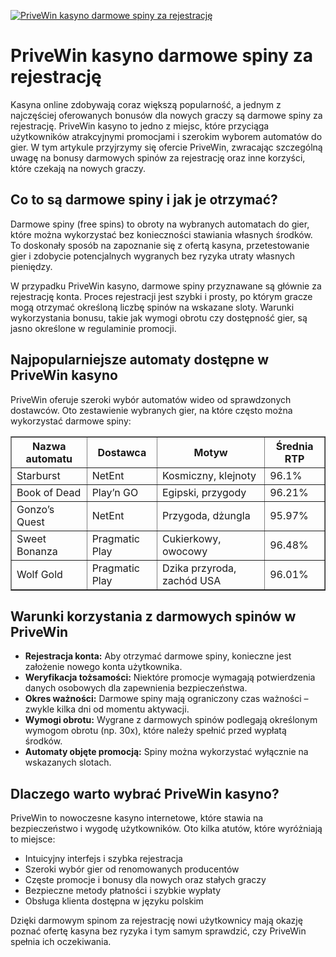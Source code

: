 [![PriveWin kasyno darmowe spiny za rejestrację](https://123-caf.pages.dev/gitsignup.png)](https://vrmoo.ru/Bt82HjjY)

<h1>PriveWin kasyno darmowe spiny za rejestrację</h1> <p>Kasyna online zdobywają coraz większą popularność, a jednym z najczęściej oferowanych bonusów dla nowych graczy są darmowe spiny za rejestrację. PriveWin kasyno to jedno z miejsc, które przyciąga użytkowników atrakcyjnymi promocjami i szerokim wyborem automatów do gier. W tym artykule przyjrzymy się ofercie PriveWin, zwracając szczególną uwagę na bonusy darmowych spinów za rejestrację oraz inne korzyści, które czekają na nowych graczy.</p>  <h2>Co to są darmowe spiny i jak je otrzymać?</h2> <p>Darmowe spiny (free spins) to obroty na wybranych automatach do gier, które można wykorzystać bez konieczności stawiania własnych środków. To doskonały sposób na zapoznanie się z ofertą kasyna, przetestowanie gier i zdobycie potencjalnych wygranych bez ryzyka utraty własnych pieniędzy.</p> <p>W przypadku PriveWin kasyno, darmowe spiny przyznawane są głównie za rejestrację konta. Proces rejestracji jest szybki i prosty, po którym gracze mogą otrzymać określoną liczbę spinów na wskazane sloty. Warunki wykorzystania bonusu, takie jak wymogi obrotu czy dostępność gier, są jasno określone w regulaminie promocji.</p>  <h2>Najpopularniejsze automaty dostępne w PriveWin kasyno</h2> <p>PriveWin oferuje szeroki wybór automatów wideo od sprawdzonych dostawców. Oto zestawienie wybranych gier, na które często można wykorzystać darmowe spiny:</p> <table border="1" cellpadding="8" cellspacing="0">   <thead>     <tr>       <th>Nazwa automatu</th>       <th>Dostawca</th>       <th>Motyw</th>       <th>Średnia RTP</th>     </tr>   </thead>   <tbody>     <tr>       <td>Starburst</td>       <td>NetEnt</td>       <td>Kosmiczny, klejnoty</td>       <td>96.1%</td>     </tr>     <tr>       <td>Book of Dead</td>       <td>Play’n GO</td>       <td>Egipski, przygody</td>       <td>96.21%</td>     </tr>     <tr>       <td>Gonzo’s Quest</td>       <td>NetEnt</td>       <td>Przygoda, dżungla</td>       <td>95.97%</td>     </tr>     <tr>       <td>Sweet Bonanza</td>       <td>Pragmatic Play</td>       <td>Cukierkowy, owocowy</td>       <td>96.48%</td>     </tr>     <tr>       <td>Wolf Gold</td>       <td>Pragmatic Play</td>       <td>Dzika przyroda, zachód USA</td>       <td>96.01%</td>     </tr>   </tbody> </table>  <h2>Warunki korzystania z darmowych spinów w PriveWin</h2> <ul>   <li><strong>Rejestracja konta:</strong> Aby otrzymać darmowe spiny, konieczne jest założenie nowego konta użytkownika.</li>   <li><strong>Weryfikacja tożsamości:</strong> Niektóre promocje wymagają potwierdzenia danych osobowych dla zapewnienia bezpieczeństwa.</li>   <li><strong>Okres ważności:</strong> Darmowe spiny mają ograniczony czas ważności – zwykle kilka dni od momentu aktywacji.</li>   <li><strong>Wymogi obrotu:</strong> Wygrane z darmowych spinów podlegają określonym wymogom obrotu (np. 30x), które należy spełnić przed wypłatą środków.</li>   <li><strong>Automaty objęte promocją:</strong> Spiny można wykorzystać wyłącznie na wskazanych slotach.</li> </ul>  <h2>Dlaczego warto wybrać PriveWin kasyno?</h2> <p>PriveWin to nowoczesne kasyno internetowe, które stawia na bezpieczeństwo i wygodę użytkowników. Oto kilka atutów, które wyróżniają to miejsce:</p> <ul>   <li>Intuicyjny interfejs i szybka rejestracja</li>   <li>Szeroki wybór gier od renomowanych producentów</li>   <li>Częste promocje i bonusy dla nowych oraz stałych graczy</li>   <li>Bezpieczne metody płatności i szybkie wypłaty</li>   <li>Obsługa klienta dostępna w języku polskim</li> </ul>  <p>Dzięki darmowym spinom za rejestrację nowi użytkownicy mają okazję poznać ofertę kasyna bez ryzyka i tym samym sprawdzić, czy PriveWin spełnia ich oczekiwania.</p>